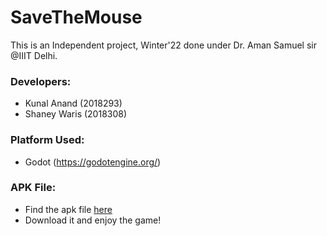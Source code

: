# SaveTheMouse

This is an Independent project, Winter'22 done under Dr. Aman Samuel sir @IIIT Delhi.

### Developers:

-   Kunal Anand (2018293)
-   Shaney Waris (2018308)

### Platform Used:

-   Godot (https://godotengine.org/)

### APK File:

-   Find the apk file [here](https://drive.google.com/file/d/14RFTX4FqTsSHWxR9hw6v-XAa55ISpAFl/view)
-   Download it and enjoy the game!
